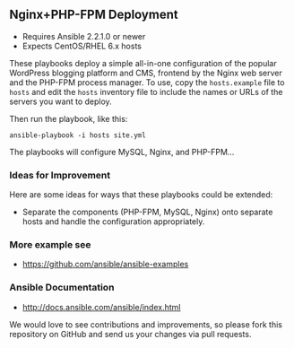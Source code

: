 ## Nginx+PHP-FPM Deployment

- Requires Ansible 2.2.1.0 or newer
- Expects CentOS/RHEL 6.x hosts

These playbooks deploy a simple all-in-one configuration of the popular
WordPress blogging platform and CMS, frontend by the Nginx web server and the
PHP-FPM process manager. To use, copy the `hosts.example` file to `hosts` and 
edit the `hosts` inventory file to include the names or URLs of the servers
you want to deploy.

Then run the playbook, like this:

	ansible-playbook -i hosts site.yml

The playbooks will configure MySQL, Nginx, and PHP-FPM...

### Ideas for Improvement

Here are some ideas for ways that these playbooks could be extended:

- Separate the components (PHP-FPM, MySQL, Nginx) onto separate hosts and 
handle the configuration appropriately.

### More example see
- https://github.com/ansible/ansible-examples

### Ansible Documentation
- http://docs.ansible.com/ansible/index.html

We would love to see contributions and improvements, so please fork this
repository on GitHub and send us your changes via pull requests.
